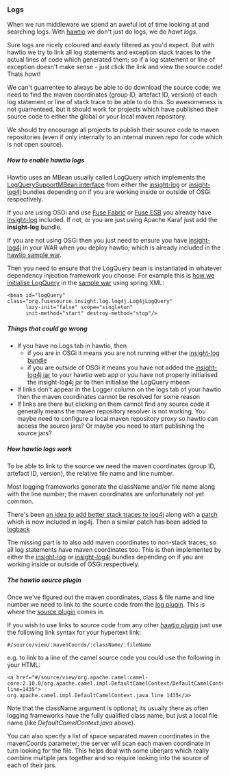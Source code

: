 ### Logs

When we run middleware we spend an aweful lot of time looking at and searching logs. With [hawtio](http://hawt.io/) we don't just do logs, we do _hawt logs_.

Sure logs are nicely coloured and easily filtered as you'd expect. But with hawtio we try to link all log statements and exception stack traces to the actual lines of code which generated them; so if a log statement or line of exception doesn't make sense - just click the link and view the source code! Thats _hawt_!

We can't guarrentee to always be able to do download the source code; we need to find the maven coordinates (group ID, artefact ID, version) of each log statement or line of stack trace to be able to do this. So awesomeness is not guarrenteed, but it should work for projects which have published their source code to either the global or your local maven repository.

We should try encourage all projects to publish their source code to maven repositories (even if only internally to an internal maven repo for code which is not open source).

##### How to enable hawtio logs

Hawtio uses an MBean usually called LogQuery which implements the [LogQuerySupportMBean interface](https://github.com/fusesource/fuse/blob/master/insight/insight-log-core/src/main/java/org/fusesource/insight/log/support/LogQuerySupportMBean.java#L26) from either the [insight-log](https://github.com/fusesource/fuse/tree/master/insight/insight-log) or [insight-log4j](https://github.com/fusesource/fuse/tree/master/insight/insight-log4j) bundles depending on if you are working inside or outside of OSGi respectively.

If you are using OSGi and use [Fuse Fabric](http://fuse.fusesource.org/fabric/) or [Fuse ESB](http://fusesource.com/products/fuse-esb-enterprise/) you already have [insight-log](https://github.com/fusesource/fuse/tree/master/insight/insight-log) included. If not, or you are just using Apache Karaf just add the **insight-log** bundle.

If you are not using OSGi then you just need to ensure you have [insight-log4j](https://github.com/fusesource/fuse/tree/master/insight/insight-log4j) in your WAR when you deploy hawtio; which is already included in the [hawtio sample war](https://github.com/hawtio/hawtio/tree/master/sample).

Then you need to ensure that the LogQuery bean is instantiated in whatever dependency injection framework you choose. For example this is [how we initialise LogQuery](https://github.com/hawtio/hawtio/blob/master/sample/src/main/webapp/WEB-INF/applicationContext.xml#L12) in the [sample war](https://github.com/hawtio/hawtio/tree/master/sample) using spring XML:

    <bean id="logQuery" class="org.fusesource.insight.log.log4j.Log4jLogQuery"
          lazy-init="false" scope="singleton"
          init-method="start" destroy-method="stop"/>

##### Things that could go wrong

* If you have no Logs tab in hawtio, then
     * if you are in OSGi it means you are not running either the [insight-log bundle](https://github.com/fusesource/fuse/tree/master/insight/insight-log)
     * if you are outside of OSGi it means you have not added the [insight-log4j jar](https://github.com/fusesource/fuse/tree/master/insight/insight-log4j) to your hawtio web app or you have not properly initialised the insight-log4j jar to then initialise the LogQuery mbean
* If links don't appear in the Logger column on the logs tab of your hawtio then the maven coordinates cannot be resolved for some reason
* If links are there but clicking on them cannot find any source code it generally means the maven repository resolver is not working. You maybe need to configure a local maven repository proxy so hawtio can access the source jars? Or maybe you need to start publishing the source jars?

##### How hawtio logs work

To be able to link to the source we need the maven coordinates (group ID, artefact ID, version), the relative file name and line number.

Most logging frameworks generate the className and/or file name along with the line number; the maven coordinates are unfortunately not yet common.

There's been [an idea to add better stack traces to log4j](http://macstrac.blogspot.co.uk/2008/09/better-stack-traces-in-java-with-log4j.html) along with a [patch](https://issues.apache.org/bugzilla/show_bug.cgi?id=45721) which is now included in log4j. Then a similar patch has been added to [logback](http://jira.qos.ch/browse/LOGBACK-690)

The missing part is to also add maven coordinates to non-stack traces; so all log statements have maven coordinates too. This is then implemented by either the [insight-log](https://github.com/fusesource/fuse/tree/master/insight/insight-log) or [insight-log4j](https://github.com/fusesource/fuse/tree/master/insight/insight-log4j) bundles depending on if you are working inside or outside of OSGi respectively.

##### The hawtio source plugin

Once we've figured out the maven coordinates, class & file name and line number we need to link to the source code from the [log plugin](https://github.com/hawtio/hawtio/tree/master/hawtio-web/src/main/webapp/app/log). This is where the [source plugin](https://github.com/hawtio/hawtio/tree/master/hawtio-web/src/main/webapp/app/source) comes in.

If you wish to use links to source code from any other [hawtio plugin](http://hawt.io/plugins/index.html) just use the following link syntax for your hypertext link:

    #/source/view/:mavenCoords/:className/:fileName

e.g. to link to a line of the camel source code you could use the following in your HTML:

    <a href="#/source/view/org.apache.camel:camel-core:2.10.0/org.apache.camel.impl.DefaultCamelContext/DefaultCamelContext.java?line=1435">
    org.apache.camel.impl.DefaultCamelContext.java line 1435</a>

Note that the className argument is optional; its usually there as often logging frameworks have the fully qualified class name, but just a local file name (like _DefaultCamelContext.java_ above).

You can also specify a list of space separated maven coordinates in the mavenCoords parameter; the server will scan each maven coordinate in turn looking for the file. This helps deal with some uberjars which really combine multiple jars together and so require looking into the source of each of their jars.


